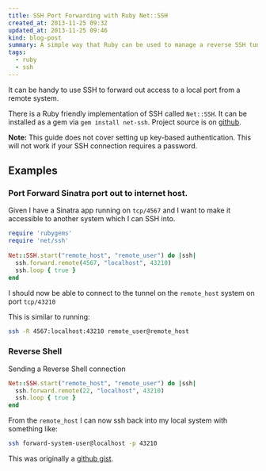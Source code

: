 ```yaml
---
title: SSH Port Forwarding with Ruby Net::SSH
created_at: 2013-11-25 09:32
updated_at: 2013-11-25 09:46
kind: blog-post
summary: A simple way that Ruby can be used to manage a reverse SSH tunnel for port forwarding.
tags: 
  - ruby
  - ssh
--- 
```



It can be handy to use SSH to forward out access to a local port from a remote
system. 

There is a Ruby friendly implementation of SSH called `Net::SSH`. It can be
installed as a gem via `gem install net-ssh`. Project source is on
[github](https://github.com/net-ssh/net-ssh).

**Note:** This guide does not cover setting up key-based authentication. This
will not work if your SSH connection requires a password.

## Examples 

### Port Forward Sinatra port out to internet host. 

Given I have a Sinatra app running on `tcp/4567` and I want to make it
accessible to another system which I can SSH into.

```ruby
require 'rubygems'
require 'net/ssh'
 
Net::SSH.start("remote_host", "remote_user") do |ssh|
  ssh.forward.remote(4567, "localhost", 43210)
  ssh.loop { true }
end
```

I should now be able to connect to the tunnel on the `remote_host` system on port `tcp/43210`

This is similar to running:

```sh
ssh -R 4567:localhost:43210 remote_user@remote_host
```

### Reverse Shell

Sending a Reverse Shell connection
            
```ruby
Net::SSH.start("remote_host", "remote_user") do |ssh|
  ssh.forward.remote(22, "localhost", 43210)
  ssh.loop { true }
end
```

From the `remote_host` I can now ssh back into my local system with something like:

```sh
ssh forward-system-user@localhost -p 43210
```

This was originally a [github gist](https://gist.github.com/granolocks/4342324).
